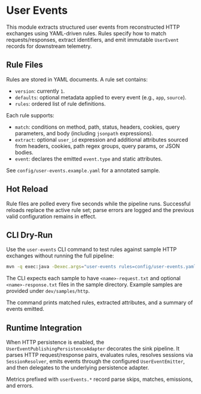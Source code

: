 ﻿# User Events

This module extracts structured user events from reconstructed HTTP exchanges using YAML-driven
rules. Rules specify how to match requests/responses, extract identifiers, and emit immutable
`UserEvent` records for downstream telemetry.

## Rule Files

Rules are stored in YAML documents. A rule set contains:

- `version`: currently `1`.
- `defaults`: optional metadata applied to every event (e.g., `app`, `source`).
- `rules`: ordered list of rule definitions.

Each rule supports:

- `match`: conditions on method, path, status, headers, cookies, query parameters, and body
  (including `jsonpath` expressions).
- `extract`: optional `user_id` expression and additional attributes sourced from headers, cookies,
  path regex groups, query params, or JSON bodies.
- `event`: declares the emitted `event.type` and static attributes.

See `config/user-events.example.yaml` for a annotated sample.

## Hot Reload

Rule files are polled every five seconds while the pipeline runs. Successful reloads replace the
active rule set; parse errors are logged and the previous valid configuration remains in effect.

## CLI Dry-Run

Use the `user-events` CLI command to test rules against sample HTTP exchanges without running the
full pipeline:

```bash
mvn -q exec:java -Dexec.args="user-events rules=config/user-events.yaml samples=dev/samples/http"
```

The CLI expects each sample to have `<name>-request.txt` and optional `<name>-response.txt` files in
the sample directory. Example samples are provided under `dev/samples/http`.

The command prints matched rules, extracted attributes, and a summary of events emitted.

## Runtime Integration

When HTTP persistence is enabled, the `UserEventPublishingPersistenceAdapter` decorates the sink
pipeline. It parses HTTP request/response pairs, evaluates rules, resolves sessions via
`SessionResolver`, emits events through the configured `UserEventEmitter`, and then delegates to the
underlying persistence adapter.

Metrics prefixed with `userEvents.*` record parse skips, matches, emissions, and errors.

